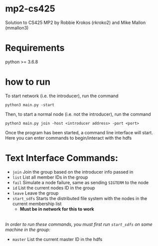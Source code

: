 # mp2-cs425

Solution to CS425 MP2 by Robbie Krokos (rkroko2) and Mike Mallon (mmallon3)

# Requirements
python \>= 3.6.8

# how to run
To start network (i.e. the introducer), run the command
```
python3 main.py -start
```

Then, to start a normal node (i.e. not the introducer), run the command
```
python3 main.py join -host <introducer address> -port <port>
```

Once the program has been started, a command line interface will start. Here you can enter commands to begin/interact with the hdfs

# Text Interface Commands:
- `join` Join the group based on the introducer info passed in
- `list` List all member IDs in the group
- `fail` Simulate a node failure, same as sending `SIGTERM` to the node
- `id` List the current nodes ID in the group
- `leave` Leave the group
- `start_sdfs` Starts the distributed file system with the nodes in the current membership list 
    - **Must be in network for this to work**
 ######
*In order to run these commands, you must first run `start_sdfs` on some machine in the group:*
- `master` List the current master ID in the hdfs


